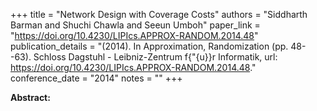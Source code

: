+++
title = "Network Design with Coverage Costs"
authors = "Siddharth Barman and Shuchi Chawla and Seeun Umboh"
paper_link = "https://doi.org/10.4230/LIPIcs.APPROX-RANDOM.2014.48"
publication_details = "(2014). In Approximation,  Randomization (pp. 48--63). Schloss Dagstuhl - Leibniz-Zentrum f{\"{u}}r Informatik, url: <a href='https://doi.org/10.4230/LIPIcs.APPROX-RANDOM.2014.48' target='_blank'>https://doi.org/10.4230/LIPIcs.APPROX-RANDOM.2014.48</a>."
conference_date = "2014"
notes = ""
+++

<b>Abstract:</b>
